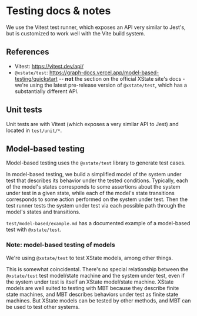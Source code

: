 # Testing docs & notes

We use the Vitest test runner, which exposes an API very similar to Jest's, but is customized to work well with the Vite build system.

## References

- Vitest: https://vitest.dev/api/
- `@xstate/test`: https://graph-docs.vercel.app/model-based-testing/quickstart
  -- **not** the section on the official XState site's docs - we're using the latest pre-release version of `@xstate/test`, which has a substantially different API.

## Unit tests

Unit tests are with Vitest (which exposes a very similar API to Jest) and located in `test/unit/*`.

## Model-based testing

Model-based testing uses the `@xstate/test` library to generate test cases.

In model-based testing, we build a simplified model of the system under test that describes its behavior under the tested conditions. Typically, each of the model's states corresponds to some assertions about the system under test in a given state, while each of the model's state transitions corresponds to some action performed on the system under test. Then the test runner tests the system under test via each possible path through the model's states and transitions.

`test/model-based/example.md` has a documented example of a model-based test with `@xstate/test`.

### Note: model-based testing of models

We're using `@xstate/test` to test XState models, among other things.

This is somewhat coincidental. There's no special relationship between the `@xstate/test` test model/state machine and the system under test, even if the system under test is itself an XState model/state machine. XState models are well suited to testing with MBT because they describe finite state machines, and MBT describes behaviors under test as finite state machines. But XState models can be tested by other methods, and MBT can be used to test other systems.
